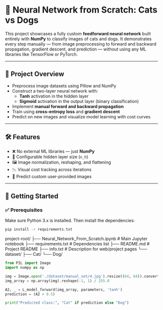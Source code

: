 # 🧠 Neural Network from Scratch: Cats vs Dogs

This project showcases a fully custom **feedforward neural network** built entirely with **NumPy** to classify images of cats and dogs. It demonstrates every step manually — from image preprocessing to forward and backward propagation, gradient descent, and prediction — without using any ML libraries like TensorFlow or PyTorch.

---

## 📌 Project Overview

- Preprocess image datasets using Pillow and NumPy
- Construct a two-layer neural network with:
  - **Tanh** activation in the hidden layer
  - **Sigmoid** activation in the output layer (binary classification)
- Implement **manual forward and backward propagation**
- Train using **cross-entropy loss** and **gradient descent**
- Predict on new images and visualize model learning with cost curves

---

## 🛠️ Features

- ❌ No external ML libraries — just **NumPy**
- 🔧 Configurable hidden layer size (`n_h`)
- 🖼️ Image normalization, reshaping, and flattening
- 📉 Visual cost tracking across iterations
- 🧪 Predict custom user-provided images

---

## 🚀 Getting Started

### ✅ Prerequisites

Make sure Python 3.x is installed. Then install the dependencies:

```bash
pip install -r requirements.txt
```

project-root/
├── Neural_Network_From_Scratch.ipynb   # Main Jupyter notebook
├── requirements.txt                    # Dependencies list
├── README.md                           # Project README
├── info.txt                            # Description for web/project pages
└── dataset/
    ├── Cat/
    └── Dog/

```python
from PIL import Image
import numpy as np

img = Image.open('./dataset/manual_set/4.jpg').resize((64, 64)).convert('RGB')
img_array = np.array(img).reshape(-1, 1) / 255.0

A2, _ = L_model_forward(img_array, parameters, 'tanh')
prediction = (A2 > 0.5)

print("Predicted class:", "Cat" if prediction else "Dog")
```
